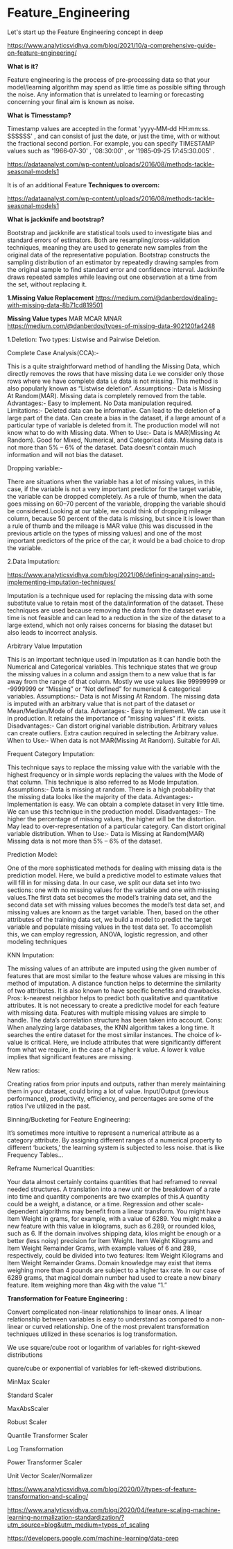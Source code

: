 # Feature_Engineering

Let's start up the Feature Engineering concept in deep

https://www.analyticsvidhya.com/blog/2021/10/a-comprehensive-guide-on-feature-engineering/

**What is it?**

Feature engineering is the process of pre-processing data so that your model/learning
algorithm may spend as little time as possible sifting through the noise. Any information
that is unrelated to learning or forecasting concerning your final aim is known as noise.

**What is Timesstamp?**

Timestamp values are accepted in the format 'yyyy‑MM‑dd HH:mm:ss. SSSSSS' , and can consist
of just the date, or just the time, with or without the fractional second portion. 
For example, you can specify TIMESTAMP values such as '1966‑07‑30' , '08:30:00' , or '1985‑09‑25 17:45:30.005' .

https://adataanalyst.com/wp-content/uploads/2016/08/methods-tackle-seasonal-models1

It is of an additional Feature
**Techniques to overcom:**

https://adataanalyst.com/wp-content/uploads/2016/08/methods-tackle-seasonal-models1

**What is jackknife and bootstrap?**

Bootstrap and jackknife are statistical tools used to investigate bias and standard errors of estimators.
Both are resampling/cross-validation techniques, meaning they are used to generate new samples from the original data
of the representative population.
Bootstrap constructs the sampling distribution of an estimator by repeatedly drawing samples from the original sample to find 
standard error and confidence interval. Jackknife draws repeated samples while leaving out one observation at a time from the set,
without replacing it.

**1.Missing Value Replacement**
https://medium.com/@danberdov/dealing-with-missing-data-8b71cd819501


**Missing Value types**
MAR
MCAR
MNAR
https://medium.com/@danberdov/types-of-missing-data-902120fa4248

1.Deletion:
Two types: Listwise and Pairwise Deletion.

Complete Case Analysis(CCA):-

This is a quite straightforward method of handling the Missing Data, which directly removes the rows that have missing data 
i.e we consider only those rows where we have complete data i.e data is not missing. This method is also popularly known as “Listwise deletion”.
Assumptions:-
Data is Missing At Random(MAR).
Missing data is completely removed from the table.
Advantages:- 
Easy to implement.
No Data manipulation required.
Limitations:-
Deleted data can be informative.
Can lead to the deletion of a large part of the data.
Can create a bias in the dataset, if a large amount of a particular type of variable is deleted from it.
The production model will not know what to do with Missing data.
When to Use:-
Data is MAR(Missing At Random).
Good for Mixed, Numerical, and Categorical data.
Missing data is not more than 5% – 6% of the dataset.
Data doesn’t contain much information and will not bias the dataset.

Dropping variable:-

There are situations when the variable has a lot of missing values, in this case, if the variable is not a very important predictor for the 
target variable, the variable can be dropped completely. As a rule of thumb, when the data goes missing on 60–70 percent of the variable, dropping
the variable should be considered.Looking at our table, we could think of dropping mileage column, because 50 percent of the data is missing,
but since it is lower than a rule of thumb and the mileage is MAR value (this was discussed in the previous article on the types of missing values) 
and one of the most important predictors of the price of the car, it would be a bad choice to drop the variable.

2.Data Imputation:

https://www.analyticsvidhya.com/blog/2021/06/defining-analysing-and-implementing-imputation-techniques/

Imputation is a technique used for replacing the missing data with some substitute value to retain most of the data/information of the dataset. 
These techniques are used because removing the data from the dataset every time is not feasible and can lead to a reduction in the size of 
the dataset to a large extend, which not only raises concerns for biasing the dataset but also leads to incorrect analysis.

Arbitrary Value Imputation

This is an important technique used in Imputation as it can handle both the Numerical and Categorical variables.
This technique states that we group the missing values in a column and assign them to a new value that is far away 
from the range of that column. Mostly we use values like 99999999 or -9999999 or “Missing” or “Not defined” for numerical & categorical variables.
Assumptions:-
Data is not Missing At Random.
The missing data is imputed with an arbitrary value that is not part of the dataset or Mean/Median/Mode of data.
Advantages:-
Easy to implement.
We can use it in production.
It retains the importance of “missing values” if it exists.
Disadvantages:-
Can distort original variable distribution.
Arbitrary values can create outliers.
Extra caution required in selecting the Arbitrary value.
When to Use:-
When data is not MAR(Missing At Random).
Suitable for All.

Frequent Category Imputation:

This technique says to replace the missing value with the variable with the highest frequency or in simple words 
replacing the values with the Mode of that column. This technique is also referred to as Mode Imputation.
Assumptions:-
Data is missing at random.
There is a high probability that the missing data looks like the majority of the data.
Advantages:-
Implementation is easy.
We can obtain a complete dataset in very little time.
We can use this technique in the production model.
Disadvantages:-
The higher the percentage of missing values, the higher will be the distortion.
May lead to over-representation of a particular category.
Can distort original variable distribution.
When to Use:-
Data is Missing at Random(MAR)
Missing data is not more than 5% – 6% of the dataset.

 Prediction Model:

One of the more sophisticated methods for dealing with missing data is the prediction model. Here, we build a predictive model 
to estimate values that will fill in for missing data. In our case, we split our data set into two sections: one with no missing
values for the variable and one with missing values.The first data set becomes the model’s training data set, and the second data set 
with missing values becomes the model’s test data set, and missing values are known as the target variable. Then, based on the other attributes of the training data set, we build a model 
to predict the target variable and populate missing values in the test data set. To accomplish this, we can employ regression, ANOVA, 
logistic regression, and other modeling techniques

 KNN Imputation:

The missing values of an attribute are imputed using the given number of features that are most similar to the feature whose values are missing in this method of imputation. A distance function helps to determine the similarity of two attributes. It is also known to have specific benefits and drawbacks.
Pros:
k-nearest neighbor helps to predict both qualitative and quantitative attributes.
It is not necessary to create a predictive model for each feature with missing data.
Features with multiple missing values are simple to handle.
The data’s correlation structure has been taken into account.
Cons:
When analyzing large databases, the KNN algorithm takes a long time. It searches the entire dataset for the most similar instances.
The choice of k-value is critical. Here, we include attributes that were significantly different from what we require, in the case of a higher k value. A lower k value implies that significant features are missing.


New ratios:

Creating ratios from prior inputs and outputs, rather than merely maintaining them in your dataset, could bring a lot of value. Input/Output (previous performance), productivity, efficiency, and percentages are some of the ratios I’ve utilized in the past.

Binning/Bucketing for Feature Engineering:

It’s sometimes more intuitive to represent a numerical attribute as a category attribute. By assigning different ranges of a numerical property to different ‘buckets,’ the learning system is subjected to less noise.
that is like Frequency Tables...

Reframe Numerical Quantities:

Your data almost certainly contains quantities that had reframed to reveal needed structures. A translation into a new unit or the breakdown of a rate into time and quantity components are two examples of this.A quantity could be a weight, a distance, or a time. Regression and other scale-dependent algorithms may benefit from a linear transform.
You might have Item Weight in grams, for example, with a value of 6289. You might make a new feature with this value in kilograms, such as 6.289, or rounded kilos, such as 6. If the domain involves shipping data, kilos might be enough or a better (less noisy) precision for Item Weight.
Item Weight Kilograms and Item Weight Remainder Grams, with example values of 6 and 289, respectively, could be divided into two features: Item Weight Kilograms and Item Weight Remainder Grams.
Domain knowledge may exist that items weighing more than 4 pounds are subject to a higher tax rate. In our case of 6289 grams, that magical domain number had used to create a new binary feature. Item weighing more than 4kg with the value “1.”

**Transformation for Feature Engineering** :


Convert complicated non-linear relationships to linear ones. A linear relationship between variables is easy to understand as compared to a non-linear or curved relationship. 
One of the most prevalent transformation techniques utilized in these scenarios is log transformation.

 We use square/cube root or logarithm of variables for right-skewed distributions 
 
 quare/cube or exponential of variables for left-skewed distributions.

 MinMax Scaler
 
Standard Scaler

MaxAbsScaler

Robust Scaler

Quantile Transformer Scaler

Log Transformation

Power Transformer Scaler

Unit Vector Scaler/Normalizer

https://www.analyticsvidhya.com/blog/2020/07/types-of-feature-transformation-and-scaling/ 


https://www.analyticsvidhya.com/blog/2020/04/feature-scaling-machine-learning-normalization-standardization/?utm_source=blog&utm_medium=types_of_scaling


https://developers.google.com/machine-learning/data-prep
